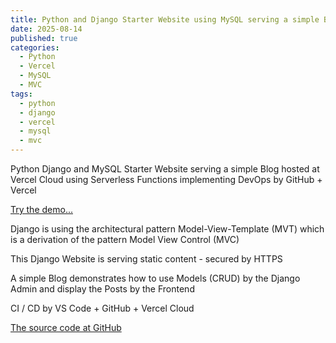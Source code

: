 ```yaml
---
title: Python and Django Starter Website using MySQL serving a simple Blog
date: 2025-08-14
published: true
categories:
  - Python
  - Vercel
  - MySQL
  - MVC
tags:
  - python
  - django
  - vercel
  - mysql
  - mvc
---
```


Python Django and MySQL Starter Website serving a simple Blog hosted at Vercel Cloud using Serverless Functions implementing DevOps by GitHub + Vercel

<a href="https://django-starter-two.vercel.app/" target="_blank" title="Django Website at Vercel">Try the demo...</a>

Django is using the architectural pattern Model-View-Template (MVT) which is a derivation of the pattern Model View Control (MVC) 

This Django Website is serving static content - secured by HTTPS

A simple Blog demonstrates how to use Models (CRUD) by the Django Admin and display the Posts by the Frontend 

CI / CD by VS Code + GitHub + Vercel Cloud

<a href="https://github.com/persteenolsen/django-starter-two" target="_blank">The source code at GitHub</a>
